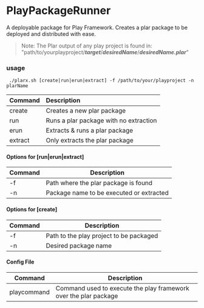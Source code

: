 # PlayPackageRunner
A deployable package for Play Framework.  Creates a plar package to be deployed and distributed with ease. 

> Note: The Plar output of any play project is found in: "path/to/yourplayproject/***target***/***desiredName***/***desiredName.plar***"



### usage

```
 ./plarx.sh [create|run|erun|extract] -f /path/to/your/playproject -n plarName
```

| Command | Description                            |
| :------ | :------------------------------------- |
| create  | Creates a new plar package             |
| run     | Runs a plar package with no extraction |
| erun    | Extracts & runs a plar package         |
| extract | Only extracts the plar package         |



#### Options for [run|erun|extract]

| Command | Description                              |
| ------- | ---------------------------------------- |
| -f      | Path where the plar package is found     |
| -n      | Package name to be executed or extracted |

#### Options for [create]

| Command | Description                             |
| ------- | --------------------------------------- |
| -f      | Path to the play project to be packaged |
| -n      | Desired package name                    |

#### Config File

| Command     | Description                              |
| ----------- | ---------------------------------------- |
| playcommand | Command used to  execute the play framework over the plar package |